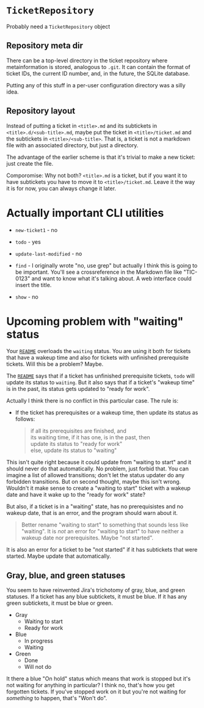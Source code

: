 
# `TicketRepository`

Probably need a `TicketRepository` object

## Repository meta dir

There can be a top-level directory in the ticket repository
where metainformation is stored, analogous to `.git`.  It can contain
the format of ticket IDs, the current ID number, and,
in the future, the SQLite database.

Putting any of this stuff in a per-user configuration directory was a silly idea.

## Repository layout

Instead of putting a ticket in `<title>.md` and its subtickets in
`<title>.d/<sub-title>.md`, maybe put the ticket in
`<title>/ticket.md` and the subtickets in `<title>/<sub-title>`.  That
is, a ticket is not a markdown file with an associated directory, but
just a directory.

The advantage of the earlier scheme is that it's trivial to make a new ticket: just create the file.

Comporomise: Why not both?  `<title>.md` is a ticket, but if you want
it to have subtickets you have to move it to
`<title>/ticket.md`. Leave it the way it is for now, you can always
change it later.

# Actually important CLI utilities

* `new-ticket1` - no
* `todo` - yes
* `update-last-modified` - no

* `find` - I originally wrote "no, use grep" but actually I think this
   is going to be important.  You'll see a crossreference in the
   Markdown file like "TIC-0123" and want to know what it's talking
   about.  A web interface could insert the title.

* `show` - no

# Upcoming problem with "waiting" status

Your [`README`](README.md) overloads the `waiting` status.  You are using it both
for tickets that have a wakeup time and also for tickets with
unfinished prerequisite tickets.  Will this be a problem?  Maybe.

The [`README`](README.md) says that if a ticket has unfinished prerequisite
tickets, `todo` will update its status to `waiting`.  But it also says
that if a ticket's "wakeup time" is in the past, its status gets
updated to "ready for work".

Actually I think there is no conflict in this particular case. The
rule is:

* If the ticket has prerequisites or a wakeup time, then update its
  status as follows:

  > if all its prerequisites are finished, and  
  >    its waiting time, if it has one, is in the past, then  
  >        update its status to "ready for work"  
  > else,
  >        update its status to "waiting"

This isn't quite right because it could update from "waiting to start"
and it should never do that automatically.  No problem, just forbid
that.   You can imagine a list of allowed transitions; don't let the
status updater do any forbidden transitions.  But on second thought,
maybe this isn't wrong.  Wouldn't it make sense to create a "waiting
to start" ticket with a wakeup date and have it wake up to the "ready
for work" state?

But also, if a ticket is in a "waiting" state, has no prerequisistes
and no wakeup date, that is an error, and the program should warn
about it.

>  Better rename "waiting to start" to something that sounds less like
> "waiting".  It is _not_ an error for "waiting to start" to have
> neither a wakeup date nor prerequisites.  Maybe "not started".

It is also an error for a ticket to be "not started" if it has
subtickets that were started.  Maybe update that automatically.

## Gray, blue, and green statuses

You seem to have reinvented Jira's trichotomy of gray, blue, and green
statuses.  If a ticket has any blue subtickets, it must be blue.
If it has any green subtickets, it must be blue or green.

  * Gray
    * Waiting to start
    * Ready for work
  * Blue
    * In progress
    * Waiting
  * Green
    * Done
    * Will not do

It there a blue "On hold" status which means that work is stopped but
it's not waiting for anything in particular?  I think no, that's how
you get forgotten tickets.  If you've stopped work on it but you're
not waiting for _something_ to happen, that's "Won't do".
